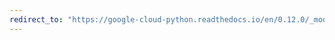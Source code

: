 ```yaml
---
redirect_to: "https://google-cloud-python.readthedocs.io/en/0.12.0/_modules/gcloud/pubsub/connection.html"
---
```

